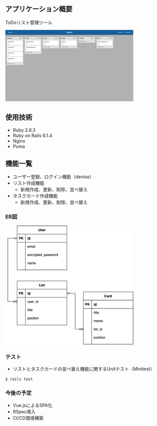## アプリケーション概要
ToDoリスト管理ツール

<img src="./app/assets/images/sample.png" width="400">

## 使用技術
* Ruby 2.6.3
* Ruby on Rails 6.1.4
* Nginx
* Puma


## 機能一覧
* ユーザー登録、ログイン機能（devise）
* リスト作成機能
  * 新規作成、更新、削除、並べ替え
* タスクカード作成機能
  * 新規作成、更新、削除、並べ替え


### ER図
<img src="./app/assets/images/er_diagram.png" width="400">


### テスト
* リストとタスクカードの並べ替え機能に関するUnitテスト（Minitest）
```
$ rails test
```


### 今後の予定
* Vue.jsによるSPA化
* RSpec導入
* CI/CD環境構築


